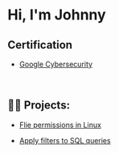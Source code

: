 <h1> Hi, I'm Johnny </h2>

<h2> Certification</h2>

- [Google Cybersecurity](https://www.coursera.org/account/accomplishments/professional-cert/Z3HYNX3VV8L9)
<br />

<h2>👨‍💻 Projects:</h2>

- [Flie permissions in Linux](https://github.com/yamikageARMY/FilePermissionLab/blob/main/README.md)

- [Apply filters to SQL queries](https://github.com/yamikageARMY/ApplyfilterstoSQLqueries/blob/main/README.md)

  
<br /> 

